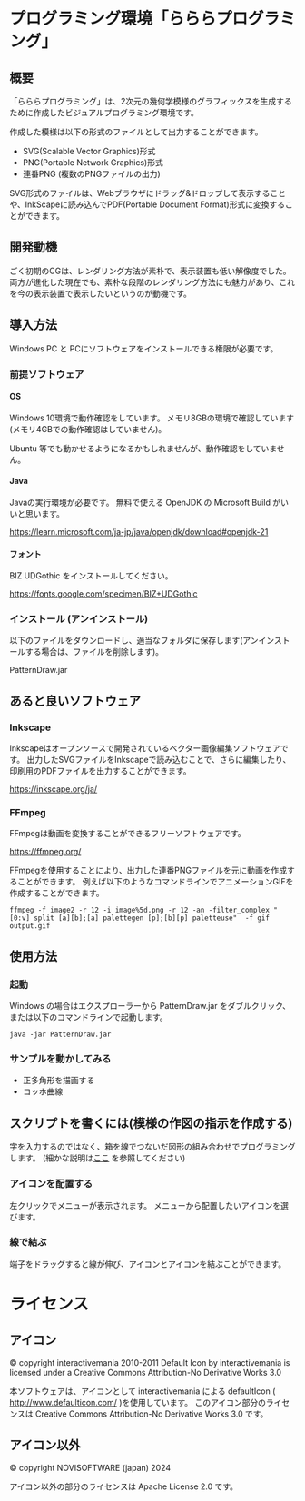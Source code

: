 # プログラミング環境「らららプログラミング」

## 概要
「らららプログラミング」は、2次元の幾何学模様のグラフィックスを生成するために作成したビジュアルプログラミング環境です。

作成した模様は以下の形式のファイルとして出力することができます。
- SVG(Scalable Vector Graphics)形式
- PNG(Portable Network Graphics)形式
- 連番PNG (複数のPNGファイルの出力)

SVG形式のファイルは、Webブラウザにドラッグ&ドロップして表示することや、InkScapeに読み込んでPDF(Portable Document Format)形式に変換することができます。

## 開発動機
ごく初期のCGは、レンダリング方法が素朴で、表示装置も低い解像度でした。
両方が進化した現在でも、素朴な段階のレンダリング方法にも魅力があり、これを今の表示装置で表示したいというのが動機です。

## 導入方法
Windows PC と PCにソフトウェアをインストールできる権限が必要です。

### 前提ソフトウェア

#### OS
Windows 10環境で動作確認をしています。
メモリ8GBの環境で確認しています(メモリ4GBでの動作確認はしていません)。

Ubuntu 等でも動かせるようになるかもしれませんが、動作確認をしていません。

#### Java
Javaの実行環境が必要です。
無料で使える OpenJDK の Microsoft Build がいいと思います。

https://learn.microsoft.com/ja-jp/java/openjdk/download#openjdk-21

#### フォント
BIZ UDGothic をインストールしてください。

https://fonts.google.com/specimen/BIZ+UDGothic

### インストール (アンインストール)

以下のファイルをダウンロードし、適当なフォルダに保存します(アンインストールする場合は、ファイルを削除します)。

PatternDraw.jar


## あると良いソフトウェア

### Inkscape
Inkscapeはオープンソースで開発されているベクター画像編集ソフトウェアです。
出力したSVGファイルをInkscapeで読み込むことで、さらに編集したり、印刷用のPDFファイルを出力することができます。

https://inkscape.org/ja/

### FFmpeg
FFmpegは動画を変換することができるフリーソフトウェアです。

https://ffmpeg.org/

FFmpegを使用することにより、出力した連番PNGファイルを元に動画を作成することができます。
例えば以下のようなコマンドラインでアニメーションGIFを作成することができます。

```
ffmpeg -f image2 -r 12 -i image%5d.png -r 12 -an -filter_complex "[0:v] split [a][b];[a] palettegen [p];[b][p] paletteuse"  -f gif output.gif
```

## 使用方法

### 起動

Windows の場合はエクスプローラーから PatternDraw.jar をダブルクリック、または以下のコマンドラインで起動します。

```
java -jar PatternDraw.jar
```

### サンプルを動かしてみる

- 正多角形を描画する
- コッホ曲線

## スクリプトを書くには(模様の作図の指示を作成する)

字を入力するのではなく、箱を線でつないだ図形の組み合わせでプログラミングします。
(細かな説明は[ここ](./doc/specification.md) を参照してください)

### アイコンを配置する

左クリックでメニューが表示されます。
メニューから配置したいアイコンを選びます。

### 線で結ぶ

端子をドラッグすると線が伸び、アイコンとアイコンを結ぶことができます。



# ライセンス
## アイコン
© copyright interactivemania 2010-2011
Default Icon by interactivemania is licensed under a Creative Commons Attribution-No Derivative Works 3.0

本ソフトウェアは、アイコンとして interactivemania による defaultIcon ( http://www.defaulticon.com/ )を使用しています。
このアイコン部分のライセンスは Creative Commons Attribution-No Derivative Works 3.0 です。

## アイコン以外
© copyright NOVISOFTWARE (japan) 2024

アイコン以外の部分のライセンスは Apache License 2.0 です。
